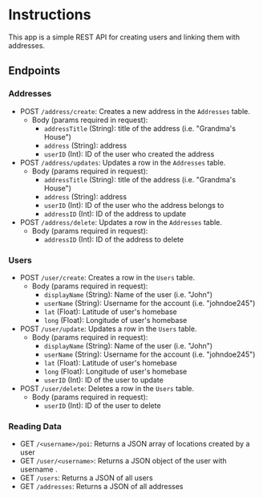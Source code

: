 # Instructions

This app is a simple REST API for creating users and linking them with addresses.

## Endpoints

### Addresses
* POST `/address/create`: Creates a new address in the `Addresses` table.
  * Body (params required in request):
      * `addressTitle` (String): title of the address (i.e. "Grandma's House")
      * `address` (String): address
      * `userID` (Int): ID of the user who created the address
* POST `/address/updates`: Updates a row in the `Addresses` table.
  * Body (params required in request):
      * `addressTitle` (String): title of the address (i.e. "Grandma's House")
      * `address` (String): address
      * `userID` (Int): ID of the user who the address belongs to
      * `addressID` (Int): ID of the address to update
* POST `/address/delete`: Updates a row in the `Addresses` table.
  * Body (params required in request):
      * `addressID` (Int): ID of the address to delete

### Users       
* POST `/user/create`: Creates a row in the `Users` table.
  * Body (params required in request):
      * `displayName` (String): Name of the user (i.e. "John")
      * `userName` (String): Username for the account (i.e. "johndoe245")
      * `lat` (Float): Latitude of user's homebase
      * `long` (Float): Longitude of user's homebase
* POST `/user/update`: Updates a row in the `Users` table.
  * Body (params required in request):
      * `displayName` (String): Name of the user (i.e. "John")
      * `userName` (String): Username for the account (i.e. "johndoe245")
      * `lat` (Float): Latitude of user's homebase
      * `long` (Float): Longitude of user's homebase
      * `userID` (Int): ID of the user to update
* POST `/user/delete`: Deletes a row in the `Users` table.
  * Body (params required in request):
      * `userID` (Int): ID of the user to delete

### Reading Data
* GET `/<username>/poi`: Returns a JSON array of locations created by a user
* GET `/user/<username>`: Returns a JSON object of the user with username <username>.
* GET `/users`: Returns a JSON of all users
* GET `/addresses`: Returns a JSON of all addresses

